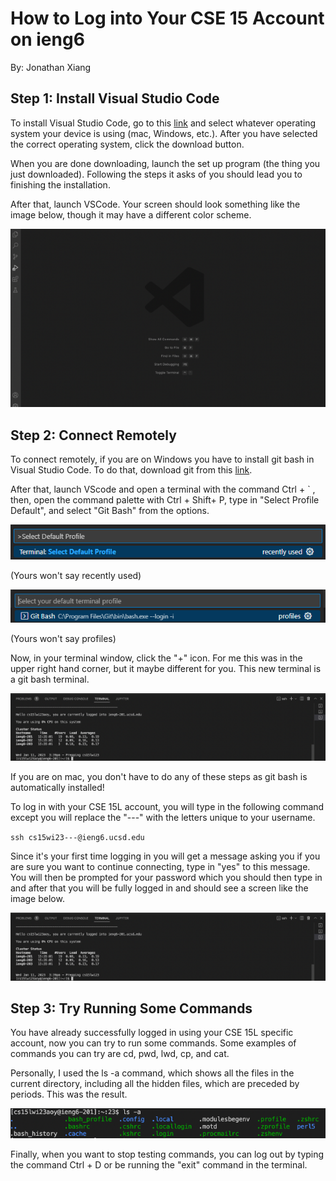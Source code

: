 # How to Log into Your CSE 15 Account on ieng6
By: Jonathan Xiang


## Step 1: Install Visual Studio Code

To install Visual Studio Code, go to this [link](https://code.visualstudio.com/) and select
whatever operating system your device is using (mac, Windows, etc.). After you have selected
the correct operating system, click the download button.

When you are done downloading, launch the set up program (the thing you just downloaded).
Following the steps it asks of you should lead you to finishing the installation.

After that, launch VSCode. Your screen should look something like the image below, though
it may have a different color scheme.

![Image](VScodeStartScreen.png)


## Step 2: Connect Remotely

To connect remotely, if you are on Windows you have to install git bash
in Visual Studio Code. To do that, download git from this [link](https://gitforwindows.org/).

After that, launch VScode and open a terminal with the command Ctrl + \` ,
then, open the command palette with Ctrl + Shift+ P, type in "Select Profile Default",
and select "Git Bash" from the options.

![Image](CommandPalette.png)

(Yours won't say recently used)



![Image](GitBashOption.png)

(Yours won't say profiles)



Now, in your terminal window, click the "+" icon. For me this was in the upper
right hand corner, but it maybe different for you. This new terminal is a git
bash terminal.

![Image](image.png)

If you are on mac, you don't have to do any of these steps as git bash is
automatically installed!

To log in with your CSE 15L account, you will type in the following command
except you will replace the "---" with the letters unique to your username.

`ssh cs15wi23---@ieng6.ucsd.edu`

Since it's your first time logging in you will get a message asking
you if you are sure you want to continue connecting, type in "yes" to
this message. You will then be prompted for your password which you
should then type in and after that you will be fully logged in and
should see a screen like the image below.

![Image](LoggedIn.png)

## Step 3: Try Running Some Commands

You have already successfully logged in using your CSE 15L specific
account, now you can try to run some commands. Some examples of commands
you can try are cd, pwd, lwd, cp, and cat.

Personally, I used the ls -a command, which shows all the files in the
current directory, including all the hidden files, which are preceded
by periods. This was the result.

![Image](ls-aCommand.png)

Finally, when you want to stop testing commands, you can log out by
typing the command Ctrl + D or be running the "exit" command in the
terminal.
